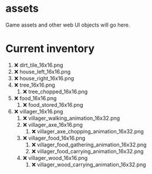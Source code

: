# assets
Game assets and other web UI objects will go here.
# Current inventory
1. ❌ dirt_tile_16x16.png
2. ❌ house_left_16x16.png
3. ❌ house_right_16x16.png
4. ❌ tree_16x16.png
   1. ❌ tree_chopped_16x16.png
6. ❌ food_16x16.png
   1. ❌ food_stored_16x16.png 
8. ❌ villager_16x16.png
   1. ❌ villager_walking_animation_16x32.png
   2. ❌ villager_axe_16x16.png
      1. ❌ villager_axe_chopping_animation_16x32.png
   3. ❌ villager_food_16x16.png
      1. ❌ villager_food_gathering_animation_16x32.png
      2. ❌ villager_food_carrying_animation_16x32.png
   5. ❌ villager_wood_16x16.png
      1. ❌ villager_wood_carrying_animation_16x32.png
